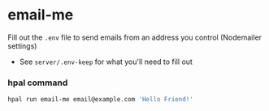 # email-me

Fill out the `.env` file to send emails from an address you control (Nodemailer settings)
- See `server/.env-keep` for what you'll need to fill out

### hpal command

```sh
hpal run email-me email@example.com 'Hello Friend!'
```
